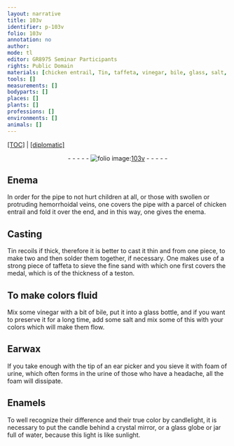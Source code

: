 ```yaml
---
layout: narrative
title: 103v
identifier: p-103v
folio: 103v
annotation: no
author:
mode: tl
editor: GR8975 Seminar Participants
rights: Public Domain
materials: [chicken entrail, Tin, taffeta, vinegar, bile, glass, salt, Earwax, urine, Enamels, crystal, water]
tools: []
measurements: []
bodyparts: []
places: []
plants: []
professions: []
environments: []
animals: []
---
```


<p><a href="{{ site.baseurl }}/translation/" target="_blank">[TOC]</a> | <a href="{{ site.baseurl }}/texts/p-103v_tc/">[diplomatic]</a></p><div class="folio" align="center">- - - - - <a href="http://gallica.bnf.fr/ark:/12148/btv1b10500001g/f212.image" target="_blank"><img src="https://cu-mkp.github.io/2017-workshop-edition/assets/photo-icon.png" alt="folio image: " style="display:inline-block; margin-bottom:-3px;"/>103v</a> - - - - - </div>  
  

## Enema

 
 In order for the pipe to not hurt children at all, or those with swollen or protruding hemorrhoidal veins, one covers the pipe with a parcel of <span class="m">chicken entrail</span> and fold it over the end, and in this way, one gives the enema.
 
 
  

## Casting

 
 <span class="m">Tin</span> recoils if thick, therefore it is better to cast it thin and from one piece, to make two and then solder them together, if necessary. One makes use of a strong piece of <span class="m">taffeta</span> to sieve the fine sand with which one first covers the medal, which is of the thickness of a teston.
 
 
  

## To make colors fluid

 
 Mix some <span class="m">vinegar</span> with a bit of <span class="m">bile</span>, put it into a <span class="m">glass</span> bottle, and if you want to preserve it for a long time, add some <span class="m">salt</span> and mix some of this with your colors which will make them flow.
 
 
  

## <span class="m">Earwax</span>

 
 If you take enough with the tip of an ear picker and you sieve it with foam of <span class="m">urine</span>, which often forms in <span class="sup">the <span class="m">urine</span></span> of those who have a headache, all the foam will dissipate.
 
 
  

## <span class="m">Enamels</span>

 
 To well recognize their difference and their true color by candlelight, it is necessary to put the candle behind a <span class="m">crystal</span> mirror, or a <span class="m">glass</span> globe or jar full of <span class="m">water</span>, because this light is like sunlight.
 
